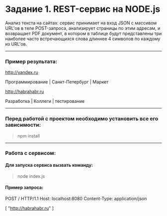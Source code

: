 # Задание 1. REST-сервис на NODE.js

Анализ текста на сайтах: сервис принимает на вход JSON с массивом URL'ов в теле POST-запроса, анализирует страницы по этим адресам, и возвращает PDF документ, в котором в таблице будут представлены три наиболее часто встречающихся слова длиннее 4 символов по каждому из URL'ов.
____
### Пример результата:

http://yandex.ru

Программирование | Санкт-Петербург | Маркет

http://habrahabr.ru

Разработка | Коллеги | тестирование

____

### Перед работой с проектом необходимо установить все его зависимости:
> npm install

____

### Работа с сервисом:

#### Для запуска сервиса вызвать команду:
> node index.js

#### Пример запроса:

POST / HTTP/1.1
Host: localhost:8080
Content-Type: application/json

[
        "http://habrahabr.ru"
]
